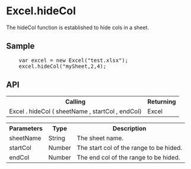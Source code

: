 <H1>Excel.hideCol</H1>

The hideCol function is established to hide cols in a sheet.

<h2>Sample</h2>
<pre>
	var excel = new Excel("test.xlsx");
	excel.hideCol("mySheet,2,4);
</pre>

<h2>API</h2>

<table>
<tr><th>Calling</th><th>Returning</th></tr>
<tr><td>Excel . hideCol ( sheetName , startCol , endCol)</td><td>Excel</td></tr>
</table>


<table>
<tr><th>Parameters</th><th>Type</th><th>Description</th></tr>
<tr><td>sheetName</td><td>String</td><td>The sheet name.</td></tr>
<tr><td>startCol</td><td>Number</td><td>The start col of the range to be hided.</td></tr>
<tr><td>endCol</td><td>Number</td><td>The end col of the range to be hided.</td></tr>
</table>